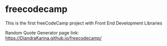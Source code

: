 # freecodecamp

This is the first freeCodeCamp project with Front End Development Libraries

Random Quote Generator page link: https://DiandraKarina.github.io/freecodecamp/
